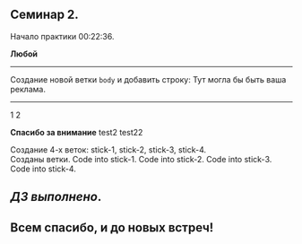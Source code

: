 ## Семинар 2.
Начало практики 00:22:36.

**Любой**

---

Создание новой ветки `body` и добавить строку:
Тут могла бы быть ваша реклама.

---
1
2

**Спасибо за внимание**
test2
test22

Создание 4-х веток: stick-1, stick-2, stick-3, stick-4.\
Созданы ветки.
Code into stick-1.
Code into stick-2.
Code into stick-3.
Code into stick-4.

## __*ДЗ выполнено*__.<br>
Всем спасибо, и до новых встреч!
--------------------------------